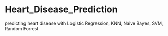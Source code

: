 # Heart_Disease_Prediction
predicting heart disease with Logistic Regression, KNN, Naive Bayes, SVM, Random Forrest

